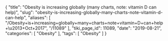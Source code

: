 {
    "title": "Obesity is increasing globally (many charts, note: vitamin D can help)",
    "slug": "obesity-is-increasing-globally-many-charts-note-vitamin-d-can-help",
    "aliases": [
        "/Obesity+is+increasing+globally+many+charts+note+vitamin+D+can+help+\u2013+Oct+2017",
        "/11089"
    ],
    "tiki_page_id": 11089,
    "date": "2019-08-21",
    "categories": [
        "Obesity"
    ],
    "tags": [
        "Obesity"
    ]
}